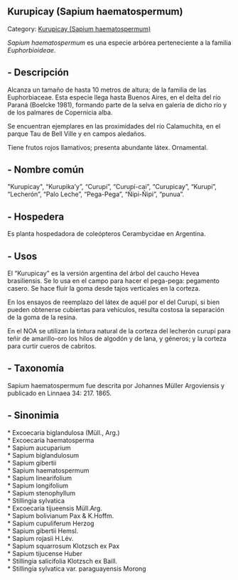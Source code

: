 ## Kurupicay (Sapium haematospermum)

Category: [Kurupicay (Sapium haematospermum)](http://descubrircorrientes.com.ar/2012/index.php/4317-geografia/6-fitogeografia/arboles/kurupicay-sapium-haematospermum)

_Sapium haematospermum_ es una especie arbórea perteneciente a la familia _Euphorbioideae_.

## **\- Descripción**

Alcanza un tamaño de hasta 10 metros de altura; de la familia de las Euphorbiaceae. Esta especie llega hasta Buenos Aires, en el delta del río Paraná (Boelcke 1981), formando parte de la selva en galería de dicho río y de los palmares de Copernicia alba.

Se encuentran ejemplares en las proximidades del río Calamuchita, en el parque Tau de Bell Ville y en campos aledaños.

Tiene frutos rojos llamativos; presenta abundante látex. Ornamental.

## **\- Nombre común**

"Kurupicay", “Kurupika’y”, “Curupí”, “Curupí-cai”, “Curupicay”, “Kurupí”, “Lecherón”, “Palo Leche”, “Pega-Pega”, “Ñipi-Ñipi”, “punua”.

## **\- Hospedera**

Es planta hospedadora de coleópteros Cerambycidae en Argentina.

## **\- Usos**

El “Kurupicay” es la versión argentina del árbol del caucho Hevea brasiliensis. Se lo usa en el campo para hacer el pega-pega: pegamento casero. Se hace fluir la goma desde tajos verticales en la corteza.

En los ensayos de reemplazo del látex de aquél por el del Curupí, si bien pueden obtenerse cubiertas para vehículos, resulta costosa la separación de la goma de la resina.

En el NOA se utilizan la tintura natural de la corteza del lecherón curupí para teñir de amarillo-oro los hilos de algodón y de lana, y géneros; y la corteza para curtir cueros de cabritos.

## **\- Taxonomía**

Sapium haematospermum fue descrita por Johannes Müller Argoviensis y publicado en Linnaea 34: 217. 1865.

## **\- Sinonimia**

\* Excoecaria biglandulosa (Müll., Arg.)  
\* Excoecaria haematosperma  
\* Sapium aucuparium  
\* Sapium biglandulosum  
\* Sapium gibertii  
\* Sapium haematospermum  
\* Sapium linearifolium  
\* Sapium longifolium  
\* Sapium stenophyllum  
\* Stillingia sylvatica  
\* Excoecaria tijueensis Müll.Arg.  
\* Sapium bolivianum Pax & K.Hoffm.  
\* Sapium cupuliferum Herzog  
\* Sapium gibertii Hemsl.  
\* Sapium rojasii H.Lév.  
\* Sapium squarrosum Klotzsch ex Pax  
\* Sapium tijucense Huber  
\* Stillingia salicifolia Klotzsch ex Baill.  
\* Stillingia sylvatica var. paraguayensis Morong